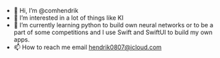 - 👋 Hi, I’m @comhendrik
- 👀 I’m interested in a lot of things like KI
- 🌱 I’m currently learning python to build own neural networks or to be a part of some competitions and I use Swift and SwiftUI to build my own apps.
- 📫 How to reach me email hendrik0807@icloud.com

<!---
comhendrik/comhendrik is a ✨ special ✨ repository because its `README.md` (this file) appears on your GitHub profile.
You can click the Preview link to take a look at your changes.
--->
